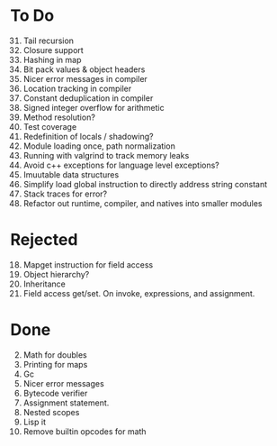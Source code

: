 # To Do

31. Tail recursion
9. Closure support
7. Hashing in map
10. Bit pack values & object headers
12. Nicer error messages in compiler
13. Location tracking in compiler
11. Constant deduplication in compiler
1. Signed integer overflow for arithmetic
17. Method resolution?
19. Test coverage
22. Redefinition of locals / shadowing?
23. Module loading once, path normalization
24. Running with valgrind to track memory leaks
25. Avoid c++ exceptions for language level exceptions?
27. Imuutable data structures
28. Simplify load global instruction to directly address string constant
29. Stack traces for error?
30. Refactor out runtime, compiler, and natives into smaller modules

# Rejected

18. Mapget instruction for field access
16. Object hierarchy?
8. Inheritance
14. Field access get/set. On invoke, expressions, and assignment.

# Done

2. Math for doubles
3. Printing for maps
4. Gc
5. Nicer error messages
6. Bytecode verifier
15. Assignment statement.
21. Nested scopes
26. Lisp it
20. Remove builtin opcodes for math

